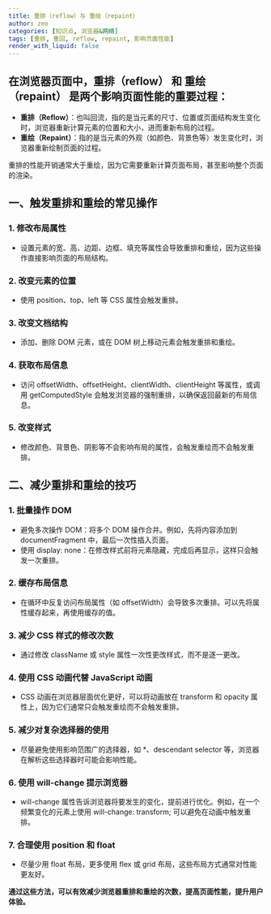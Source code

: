 ```yaml
---
title: 重排（reflow）与 重绘（repaint）
author: zeo
categories: [知识点, 浏览器&网络]
tags: [重排, 重回, reflow, repaint, 影响页面性能]
render_with_liquid: false
---
```

## 在浏览器页面中，重排（reflow） 和 重绘（repaint） 是两个影响页面性能的重要过程：

- **重排（Reflow）**：也叫回流，指的是当元素的尺寸、位置或页面结构发生变化时，浏览器重新计算元素的位置和大小，进而重新布局的过程。
- **重绘（Repaint）**：指的是当元素的外观（如颜色、背景色等）发生变化时，浏览器重新绘制页面的过程。

重排的性能开销通常大于重绘，因为它需要重新计算页面布局，甚至影响整个页面的渲染。

## 一、触发重排和重绘的常见操作

### 1. 修改布局属性

- 设置元素的宽、高、边距、边框、填充等属性会导致重排和重绘，因为这些操作直接影响页面的布局结构。

### 2. 改变元素的位置

-	使用 position、top、left 等 CSS 属性会触发重排。

### 3. 改变文档结构

-	添加、删除 DOM 元素，或在 DOM 树上移动元素会触发重排和重绘。

### 4. 获取布局信息

-	访问 offsetWidth、offsetHeight、clientWidth、clientHeight 等属性，或调用 getComputedStyle 会触发浏览器的强制重排，以确保返回最新的布局信息。

### 5. 改变样式

-	修改颜色、背景色、阴影等不会影响布局的属性，会触发重绘而不会触发重排。

## 二、减少重排和重绘的技巧
### 1.	批量操作 DOM
-	避免多次操作 DOM：将多个 DOM 操作合并。例如，先将内容添加到 documentFragment 中，最后一次性插入页面。
-	使用 display: none：在修改样式前将元素隐藏，完成后再显示，这样只会触发一次重排。
### 2.	缓存布局信息
-	在循环中反复访问布局属性（如 offsetWidth）会导致多次重排。可以先将属性缓存起来，再使用缓存的值。
### 3.	减少 CSS 样式的修改次数
-	通过修改 className 或 style 属性一次性更改样式，而不是逐一更改。
### 4.	使用 CSS 动画代替 JavaScript 动画
-	CSS 动画在浏览器层面优化更好，可以将动画放在 transform 和 opacity 属性上，因为它们通常只会触发重绘而不会触发重排。
### 5.	减少对复杂选择器的使用
-	尽量避免使用影响范围广的选择器，如 *、descendant selector 等，浏览器在解析这些选择器时可能会影响性能。
### 6.	使用 will-change 提示浏览器
-	will-change 属性告诉浏览器将要发生的变化，提前进行优化。例如，在一个频繁变化的元素上使用 will-change: transform; 可以避免在动画中触发重排。
### 7.	合理使用 position 和 float
-	尽量少用 float 布局，更多使用 flex 或 grid 布局，这些布局方式通常对性能更友好。

**通过这些方法，可以有效减少浏览器重排和重绘的次数，提高页面性能，提升用户体验。**